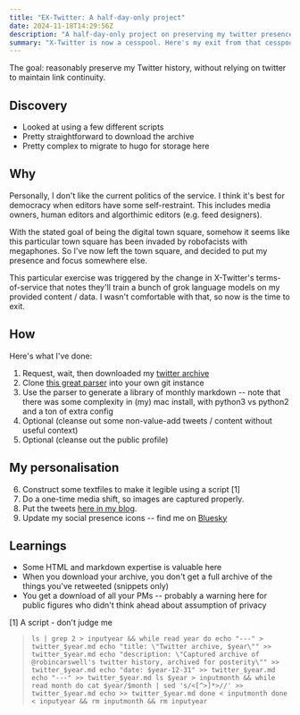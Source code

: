 ```yaml
---
title: "EX-Twitter: A half-day-only project"
date: 2024-11-18T14:29:56Z
description: "A half-day-only project on preserving my twitter presence without using Twitter"
summary: "X-Twitter is now a cesspool. Here's my exit from that cesspool."
---
```


The goal: reasonably preserve my Twitter history, without relying on twitter to maintain link continuity.

## Discovery

* Looked at using a few different scripts
* Pretty straightforward to download the archive
* Pretty complex to migrate to hugo for storage here

## Why

Personally, I don't like the current politics of the service. I think it's best for democracy when editors have some self-restraint. This includes media owners, human editors and algorthimic editors (e.g. feed designers). 

With the stated goal of being the digital town square, somehow it seems like this particular town square has been invaded by robofacists with megaphones. So I've now left the town square, and decided to put my presence and focus somewhere else.

This particular exercise was triggered by the change in X-Twitter's terms-of-service that notes they'll train a bunch of grok language models on my provided content / data. I wasn't comfortable with that, so now is the time to exit.

## How

Here's what I've done: 

1. Request, wait, then downloaded my [twitter archive](https://x.com/settings/your_twitter_data)
2. Clone [this great parser](https://github.com/timhutton/twitter-archive-parser) into your own git instance
3. Use the parser to generate a library of monthly markdown -- note that there was some complexity in (my) mac install, with python3 vs python2 and a ton of extra config
4. Optional (cleanse out some non-value-add tweets / content without useful context)
5. Optional (cleanse out the public profile)

## My personalisation

6. Construct some textfiles to make it legible using a script [1]
7. Do a one-time media shift, so images are captured properly.
8. Put the tweets [here in my blog](/twitter).
9. Update my social presence icons -- find me on [Bluesky](https://bsky.app/profile/robincarswell.bsky.social)

## Learnings

* Some HTML and markdown expertise is valuable here
* When you download your archive, you don't get a full archive of the things you've retweeted (snippets only)
* You get a download of all your PMs -- probably a warning here for public figures who didn't think ahead about assumption of privacy


[1] A script - don't judge me

> `ls | grep 2 > inputyear && while read year
	do
	echo "---" > twitter_$year.md
	echo "title: \"Twitter archive, $year\"" >> twitter_$year.md
	echo "description: \"Captured archive of @robincarswell's twitter history, archived for posterity\"" >> twitter_$year.md
	echo "date: $year-12-31" >> twitter_$year.md
	echo "---" >> twitter_$year.md
	ls $year > inputmonth && while read month
	do
		cat $year/$month |
			sed 's/<[^>]*>//' >> twitter_$year.md
		echo >> twitter_$year.md
	done < inputmonth
done < inputyear && rm inputmonth && rm inputyear`


